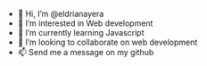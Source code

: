 - 👋 Hi, I’m @eldrianayera
- 👀 I’m interested in Web development
- 🌱 I’m currently learning Javascript
- 💞️ I’m looking to collaborate on web development
- 📫 Send me a message on my github
  

<!---
eldrianayera/eldrianayera is a ✨ special ✨ repository because its `README.md` (this file) appears on your GitHub profile.
You can click the Preview link to take a look at your changes.
--->
